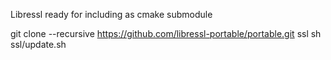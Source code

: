 Libressl ready for including as cmake submodule

git clone --recursive https://github.com/libressl-portable/portable.git ssl
sh ssl/update.sh

